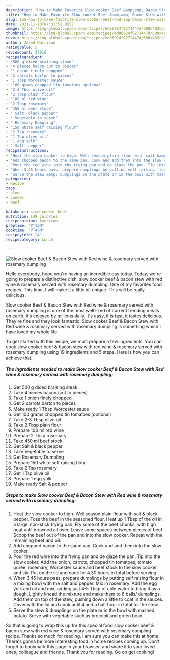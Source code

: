 ```yaml
---
description: "How to Make Favorite Slow cooker Beef &amp;amp; Bacon Stew with Red wine &amp;amp; rosemary served with rosemary dumpling"
title: "How to Make Favorite Slow cooker Beef &amp;amp; Bacon Stew with Red wine &amp;amp; rosemary served with rosemary dumpling"
slug: 125-how-to-make-favorite-slow-cooker-beef-and-amp-bacon-stew-with-red-wine-and-amp-rosemary-served-with-rosemary-dumpling
date: 2021-11-10T07:31:52.855Z
image: https://img-global.cpcdn.com/recipes/ed86924f0271447d/680x482cq70/slow-cooker-beef-bacon-stew-with-red-wine-rosemary-served-with-rosemary-dumpling-recipe-main-photo.jpg
thumbnail: https://img-global.cpcdn.com/recipes/ed86924f0271447d/680x482cq70/slow-cooker-beef-bacon-stew-with-red-wine-rosemary-served-with-rosemary-dumpling-recipe-main-photo.jpg
cover: https://img-global.cpcdn.com/recipes/ed86924f0271447d/680x482cq70/slow-cooker-beef-bacon-stew-with-red-wine-rosemary-served-with-rosemary-dumpling-recipe-main-photo.jpg
author: Jared Harrison
ratingvalue: 5
reviewcount: 37016
recipeingredient:
- "500 g diced braising steak"
- "4 pieces bacon cut to pieces"
- "1 onion finely chopped"
- "2 carrots barton to pieces"
- "1 Tbsp Worcester sauce"
- "100 grams chopped tin tomatoes optional"
- "2-3 Tbsp olive oil"
- "2 Tbsp plain flour"
- "100 ml red wine"
- "2 Tbsp rosemary"
- "450 ml beef stock"
- " Salt  black pepper"
- " Vegetable to serve"
- " Rosemary Dumpling"
- "150 white self raising flour"
- "2 Tsp rosemary"
- "1 Tsp olive oil"
- "1 egg yolk"
- " Salt  pepper"
recipeinstructions:
- "Heat the slow cooker to high. Well season plain flour with salt &amp; black pepper. Toss the beef in the seasoned flour. Heat up 1 Tbsp of the oil in a large, non-stick frying pan. Fry some of the beef chunks, with high heat until browned all over. Leave some spaces between pieces of beef. Scoop the beef out of the pan and into the slow cooker. Repeat with the remaining beef and oil."
- "Add chopped bacon to the same pan. Cook and add them into the slow cooker."
- "Pour the red wine into the frying pan and de glaze the pan. Tip into the slow cooker. Add the onion, carrots, chopped tin tomatoes, tomato purée, rosemary, Worcester sauce and beef stock to the slow cooker and stir. Put on the lid and cook for 4.30 hours in total before serving."
- "When 3.45 hours pass, prepare dumplings by putting self raising flour in a mixing bowl with the salt and pepper. Mix in rosemary. Add the egg yolk and oil and mix, adding just 4-5 Tbsp of cold water to bring it as a dough. Lightly knead the mixture and make them to 8 balls/ dumplings. Add them on top of the stew, pushing down a little to coat in the sauces. Cover with the lid and cook until 4 and a half hour in total for the stew."
- "Serve the stew &amp; dumplings on the plate or in the bowl with mashed potato. Serve with vegetable such as broccoli and green bean."
categories:
- Recipe
tags:
- slow
- cooker
- beef

katakunci: slow cooker beef 
nutrition: 149 calories
recipecuisine: American
preptime: "PT13M"
cooktime: "PT47M"
recipeyield: "4"
recipecategory: Lunch

---
```



![Slow cooker Beef &amp; Bacon Stew with Red wine &amp; rosemary served with rosemary dumpling](https://img-global.cpcdn.com/recipes/ed86924f0271447d/680x482cq70/slow-cooker-beef-bacon-stew-with-red-wine-rosemary-served-with-rosemary-dumpling-recipe-main-photo.jpg)

Hello everybody, hope you're having an incredible day today. Today, we're going to prepare a distinctive dish, slow cooker beef &amp; bacon stew with red wine &amp; rosemary served with rosemary dumpling. One of my favorites food recipes. This time, I will make it a little bit unique. This will be really delicious.



Slow cooker Beef &amp; Bacon Stew with Red wine &amp; rosemary served with rosemary dumpling is one of the most well liked of current trending meals on earth. It's enjoyed by millions daily. It's easy, it is fast, it tastes delicious. They're fine and they look fantastic. Slow cooker Beef &amp; Bacon Stew with Red wine &amp; rosemary served with rosemary dumpling is something which I have loved my whole life.


To get started with this recipe, we must prepare a few ingredients. You can cook slow cooker beef &amp; bacon stew with red wine &amp; rosemary served with rosemary dumpling using 19 ingredients and 5 steps. Here is how you can achieve that.

<!--inarticleads1-->

##### The ingredients needed to make Slow cooker Beef &amp; Bacon Stew with Red wine &amp; rosemary served with rosemary dumpling:

1. Get 500 g diced braising steak
1. Take 4 pieces bacon (cut to pieces)
1. Take 1 onion finely chopped
1. Get 2 carrots barton to pieces
1. Make ready 1 Tbsp Worcester sauce
1. Get 100 grams chopped tin tomatoes (optional)
1. Take 2-3 Tbsp olive oil
1. Take 2 Tbsp plain flour
1. Prepare 100 ml red wine
1. Prepare 2 Tbsp rosemary
1. Take 450 ml beef stock
1. Get  Salt &amp; black pepper
1. Take  Vegetable to serve
1. Get  Rosemary Dumpling
1. Prepare 150 white self raising flour
1. Take 2 Tsp rosemary
1. Get 1 Tsp olive oil
1. Prepare 1 egg yolk
1. Make ready  Salt &amp; pepper




<!--inarticleads2-->

##### Steps to make Slow cooker Beef &amp; Bacon Stew with Red wine &amp; rosemary served with rosemary dumpling:

1. Heat the slow cooker to high. Well season plain flour with salt &amp; black pepper. Toss the beef in the seasoned flour. Heat up 1 Tbsp of the oil in a large, non-stick frying pan. Fry some of the beef chunks, with high heat until browned all over. Leave some spaces between pieces of beef. Scoop the beef out of the pan and into the slow cooker. Repeat with the remaining beef and oil.
1. Add chopped bacon to the same pan. Cook and add them into the slow cooker.
1. Pour the red wine into the frying pan and de glaze the pan. Tip into the slow cooker. Add the onion, carrots, chopped tin tomatoes, tomato purée, rosemary, Worcester sauce and beef stock to the slow cooker and stir. Put on the lid and cook for 4.30 hours in total before serving.
1. When 3.45 hours pass, prepare dumplings by putting self raising flour in a mixing bowl with the salt and pepper. Mix in rosemary. Add the egg yolk and oil and mix, adding just 4-5 Tbsp of cold water to bring it as a dough. Lightly knead the mixture and make them to 8 balls/ dumplings. Add them on top of the stew, pushing down a little to coat in the sauces. Cover with the lid and cook until 4 and a half hour in total for the stew.
1. Serve the stew &amp; dumplings on the plate or in the bowl with mashed potato. Serve with vegetable such as broccoli and green bean.




So that is going to wrap this up for this special food slow cooker beef &amp; bacon stew with red wine &amp; rosemary served with rosemary dumpling recipe. Thanks so much for reading. I am sure you can make this at home. There's gonna be more interesting food in home recipes coming up. Don't forget to bookmark this page in your browser, and share it to your loved ones, colleague and friends. Thank you for reading. Go on get cooking!
